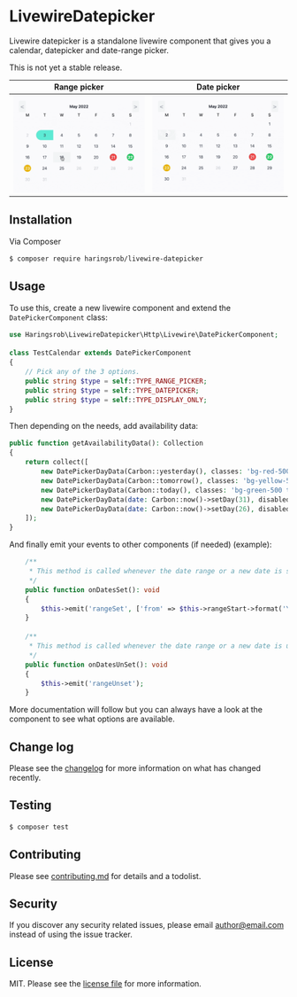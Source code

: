 # LivewireDatepicker

Livewire datepicker is a standalone livewire component that gives you a calendar, datepicker and date-range picker.

This is not yet a stable release.

| Range picker                                | Date picker                               |
|---------------------------------------------|-------------------------------------------|
| ![Range picker](./.github/range-picker.gif) | ![Date picker](./.github/date-picker.gif) |

## Installation

Via Composer

``` bash
$ composer require haringsrob/livewire-datepicker
```

## Usage

To use this, create a new livewire component and extend the `DatePickerComponent` class:

```php
use Haringsrob\LivewireDatepicker\Http\Livewire\DatePickerComponent;

class TestCalendar extends DatePickerComponent
{
    // Pick any of the 3 options.
    public string $type = self::TYPE_RANGE_PICKER;
    public string $type = self::TYPE_DATEPICKER;
    public string $type = self::TYPE_DISPLAY_ONLY;
}
```

Then depending on the needs, add availability data:

```php
public function getAvailabilityData(): Collection
{
    return collect([
        new DatePickerDayData(Carbon::yesterday(), classes: 'bg-red-500 text-white'),
        new DatePickerDayData(Carbon::tomorrow(), classes: 'bg-yellow-500 text-white'),
        new DatePickerDayData(Carbon::today(), classes: 'bg-green-500 text-white'),
        new DatePickerDayData(date: Carbon::now()->setDay(31), disabled: true, cannotPickOver: true),
        new DatePickerDayData(date: Carbon::now()->setDay(26), disabled: true, cannotPickOver: true),
    ]);
}
```

And finally emit your events to other components (if needed) (example):

```php
    /**
     * This method is called whenever the date range or a new date is set.
     */
    public function onDatesSet(): void
    {
        $this->emit('rangeSet', ['from' => $this->rangeStart->format('Y-m-d'), 'till' => $this->rangeEnd->format('Y-m-d')])
    }

    /**
     * This method is called whenever the date range or a new date is unset.
     */
    public function onDatesUnSet(): void
    {
        $this->emit('rangeUnset');
    }
```

More documentation will follow but you can always have a look at the component to see what options are available.

## Change log

Please see the [changelog](changelog.md) for more information on what has changed recently.

## Testing

``` bash
$ composer test
```

## Contributing

Please see [contributing.md](contributing.md) for details and a todolist.

## Security

If you discover any security related issues, please email author@email.com instead of using the issue tracker.

## License

MIT. Please see the [license file](license.md) for more information.
